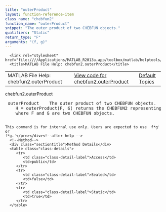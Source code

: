```yaml
---
title: "outerProduct"
layout: function-reference-item
class_name: "chebfun2"
function_name: "outerProduct"
snippet: "The outer product of two CHEBFUN objects."
qualifiers: "Static"
return_type: "F"
arguments: "(f, g)"
---
```


<html>
   <head>
      <meta http-equiv="Content-Type" content="text/html; charset=utf-8">
   
      <link rel="stylesheet" href="file:////Applications/MATLAB_R2013a.app/toolbox/matlab/helptools/private/helpwin.css">
      <title>MATLAB File Help: chebfun2.outerProduct</title>
   </head>
   <body>
      <!--Single-page help-->
      <table border="0" cellspacing="0" width="100%">
         <tr class="subheader">
            <td class="headertitle">MATLAB File Help: chebfun2.outerProduct</td>
            <td class="subheader-left"><a href="matlab:edit chebfun2.outerProduct">View code for chebfun2.outerProduct</a></td>
            <td class="subheader-right"><a href="matlab:helpwin">Default Topics</a></td>
         </tr>
      </table>
      <div class="title">chebfun2.outerProduct</div>
      <div class="helptext"><pre><!--helptext --> <span class="helptopic">outerProduct</span>    The outer product of two CHEBFUN objects. 
    H = <span class="helptopic">outerProduct</span>(F, G) returns the CHEBFUN2 representing H(x,y) = F(y)G(x),
    where F and G are two CHEBFUN objects.
 
    This command is for internal use only. Users are expected to use  f*g' or
    f*g.'</pre></div><!--after help -->
      <!--Method-->
      <div class="sectiontitle">Method Details</div>
      <table class="class-details">
         <tr>
            <td class="class-detail-label">Access</td>
            <td>public</td>
         </tr>
         <tr>
            <td class="class-detail-label">Sealed</td>
            <td>false</td>
         </tr>
         <tr>
            <td class="class-detail-label">Static</td>
            <td>true</td>
         </tr>
      </table>
   </body>
</html>
